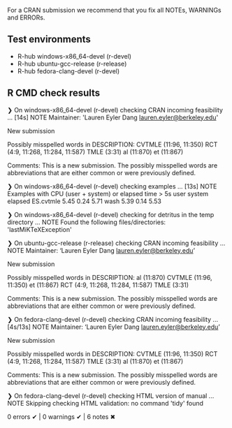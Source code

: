 For a CRAN submission we recommend that you fix all NOTEs, WARNINGs and ERRORs.
## Test environments
- R-hub windows-x86_64-devel (r-devel)
- R-hub ubuntu-gcc-release (r-release)
- R-hub fedora-clang-devel (r-devel)

## R CMD check results
❯ On windows-x86_64-devel (r-devel)
  checking CRAN incoming feasibility ... [14s] NOTE
  Maintainer: 'Lauren Eyler Dang <lauren.eyler@berkeley.edu>'
  
  New submission
  
  Possibly misspelled words in DESCRIPTION:
    CVTMLE (11:96, 11:350)
    RCT (4:9, 11:268, 11:284, 11:587)
    TMLE (3:31)
    al (11:870)
    et (11:867)
    
Comments: This is a new submission. The possibly misspelled words are abbreviations that are either common or were previously defined.

❯ On windows-x86_64-devel (r-devel)
  checking examples ... [13s] NOTE
  Examples with CPU (user + system) or elapsed time > 5s
            user system elapsed
  ES.cvtmle 5.45   0.24    5.71
  wash      5.39   0.14    5.53

❯ On windows-x86_64-devel (r-devel)
  checking for detritus in the temp directory ... NOTE
  Found the following files/directories:
    'lastMiKTeXException'

❯ On ubuntu-gcc-release (r-release)
  checking CRAN incoming feasibility ... NOTE
  Maintainer: ‘Lauren Eyler Dang <lauren.eyler@berkeley.edu>’
  
  New submission
  
  Possibly misspelled words in DESCRIPTION:
    al (11:870)
    CVTMLE (11:96, 11:350)
    et (11:867)
    RCT (4:9, 11:268, 11:284, 11:587)
    TMLE (3:31)
    
Comments: This is a new submission. The possibly misspelled words are abbreviations that are either common or were previously defined.

❯ On fedora-clang-devel (r-devel)
  checking CRAN incoming feasibility ... [4s/13s] NOTE
  Maintainer: ‘Lauren Eyler Dang <lauren.eyler@berkeley.edu>’
  
  New submission
  
  Possibly misspelled words in DESCRIPTION:
    CVTMLE (11:96, 11:350)
    RCT (4:9, 11:268, 11:284, 11:587)
    TMLE (3:31)
    al (11:870)
    et (11:867)
    
Comments: This is a new submission. The possibly misspelled words are abbreviations that are either common or were previously defined.

❯ On fedora-clang-devel (r-devel)
  checking HTML version of manual ... NOTE
  Skipping checking HTML validation: no command 'tidy' found

0 errors ✔ | 0 warnings ✔ | 6 notes ✖
